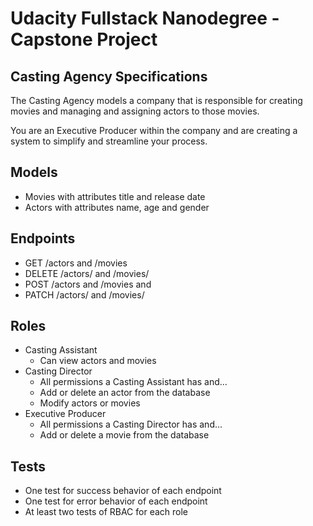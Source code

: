 # Udacity Fullstack Nanodegree -  Capstone Project

## Casting Agency Specifications

The Casting Agency models a company that is responsible for creating movies and managing and assigning actors to those movies.

You are an Executive Producer within the company and are creating a system to simplify and streamline your process.

## Models

* Movies with attributes title and release date
* Actors with attributes name, age and gender

## Endpoints

* GET /actors and /movies
* DELETE /actors/ and /movies/
* POST /actors and /movies and
* PATCH /actors/ and /movies/

## Roles

* Casting Assistant
  * Can view actors and movies
* Casting Director
  * All permissions a Casting Assistant has and…
  * Add or delete an actor from the database
  * Modify actors or movies
* Executive Producer
  * All permissions a Casting Director has and…
  * Add or delete a movie from the database

## Tests

* One test for success behavior of each endpoint
* One test for error behavior of each endpoint
* At least two tests of RBAC for each role